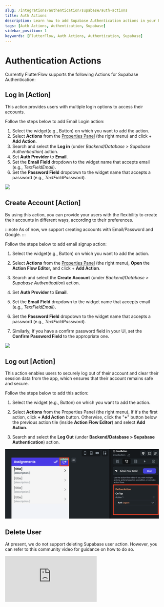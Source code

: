 ```yaml
---
slug: /integrations/authentication/supabase/auth-actions
title: Auth Actions
description: Learn how to add Supabase Authentication actions in your FlutterFlow app.
tags: [Auth Actions, Authentication, Supabase]
sidebar_position: 1
keywords: [FlutterFlow, Auth Actions, Authentication, Supabase]
---
```


# Authentication Actions
Currently FlutterFlow supports the following Actions for Supabase Authentication:

## Log in [Action]

This action provides users with multiple login options to access their accounts.

Follow the steps below to add Email Login action:

1. Select the widget(e.g., Button) on which you want to add the action.
2. Select **Actions** from the [Properties Panel](../../../intro/ff-ui/builder.md#properties-panel) (the right menu) and click + **Add Action**.
3. Search and select the **Log in** (under *Backend/Database > Supabase Authentication*) action.
4. Set **Auth Provider** to **Email**.
5. Set the **Email Field** dropdown to the widget name that accepts email (e.g., *TextFieldEmail*).
6. Set the **Password Field** dropdown to the widget name that accepts a password (e.g., *TextFieldPassword*).

<img src="https://firebasestorage.googleapis.com/v0/b/ecommerceflow-docs/o/supabase-login-action.gif?alt=media&token=a4aa0271-50b9-450f-b1e0-69860f0e66b3"></img>


## Create Account [Action]

By using this action, you can provide your users with the flexibility to create their accounts in different ways, according to their preferences.

:::note
As of now, we support creating accounts with Email/Password and Google.
:::

Follow the steps below to add email signup action:

1. Select the widget(e.g., Button) on which you want to add the action.

2. Select **Actions** from the [Properties Panel](../../../intro/ff-ui/builder.md#properties-panel) (the right menu), **Open** the **Action Flow Editor,** and click + **Add Action**.
3. Search and select the **Create Account** (under *Backend/Database > Supabase Authentication*) action.
4. Set **Auth Provider** to **Email**.
5. Set the **Email** **Field** dropdown to the widget name that accepts email (e.g., *TextFieldEmail*).
6. Set the **Password Field** dropdown to the widget name that accepts a password (e.g., *TextFieldPassword*).
7. Similarly, If you have a confirm password field in your UI, set the **Confirm Password Field** to the appropriate one.

<img src="https://firebasestorage.googleapis.com/v0/b/ecommerceflow-docs/o/create-account-action.gif?alt=media&token=372a8285-bd24-4279-b141-4a02085168c0"></img>

## Log out [Action]

This action enables users to securely log out of their account and clear their session data from the app, which ensures that their account remains safe and secure.

Follow the steps below to add this action:

1. Select the widget (e.g., Button) on which you want to add the action.

2. Select **Actions** from the Properties Panel (the right menu), If it's the first action, 
   click **+ Add Action** button. Otherwise, click the "**+**" button below the previous action 
   tile (inside **Action Flow Editor**) and select **Add Action**.
3. Search and select the **Log Out** (under **Backend/Database > Supabase Authentication**) action.

![img_6.png](img_6.png)


## Delete User 

At present, we do not support deleting Supabase user action. However, you can refer to this community video for guidance on how to do so.

<div class="video-container"><iframe src="https://www.youtube.com/embed/PNBvc35CDAk" title="YouTube video player" frameborder="0" allow="accelerometer; autoplay; clipboard-write; encrypted-media; gyroscope; picture-in-picture; web-share" referrerpolicy="strict-origin-when-cross-origin" allowfullscreen></iframe></div>

